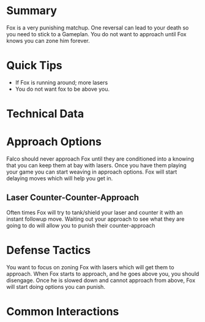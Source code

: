 # Summary
Fox is a very punishing matchup.  One reversal can lead to your death so you need to stick to a Gameplan. You do not want to approach until Fox knows you can zone him forever.
# Quick Tips
- If Fox is running around; more lasers
- You do not want fox to be above you. 
# Technical Data
# Approach Options
Falco should never approach Fox until they are conditioned into a knowing that you can keep them at bay with lasers. Once you have them playing your game you can start weaving in approach options.  Fox will start delaying moves which will help you get in.
## Laser Counter-Counter-Approach
Often times Fox will try to tank/shield your laser and counter it with an instant followup move.  Waiting out your approach to see what they are going to do will allow you to punish their counter-approach
# Defense Tactics
You want to focus on zoning Fox with lasers which will get them to approach. When Fox starts to approach, and he goes above you, you should disengage.  Once he is slowed down and cannot approach from above, Fox will start doing options you can punish.
# Common Interactions